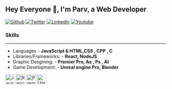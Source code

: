 ## Hey Everyone 👋, I'm Parv, a Web Developer

<p><a href="https://github.com/Parv-gugnani" target="_blank"><img alt="Github" src="https://img.shields.io/badge/GitHub-%2312100E.svg?&style=for-the-badge&logo=Github&logoColor=white" /></a> <a href="https://twitter.com/Parv_developer" target="_blank"><img alt="Twitter" src="https://img.shields.io/badge/twitter-%231DA1F2.svg?&style=for-the-badge&logo=twitter&logoColor=white" /></a> <a href="https://www.linkedin.com/in/parv-gugnani" target="_blank"><img alt="LinkedIn" src="https://img.shields.io/badge/linkedin-%230077B5.svg?&style=for-the-badge&logo=linkedin&logoColor=white" /></a> <a href="https://www.youtube.com/@parvgugnani878" target="_blank"><img alt="Youtube" src="https://img.shields.io/badge/youtube-%2312100E.svg?&style=for-the-badge&logo=youtube&logoColor=red" /></a>
</p>

### Skills

---

- Languages - **JavaScript & HTML,CSS , CPP , C**
- Libraries/Frameworks: - **React, NodeJS**
- Graphic Desgining: - **Premier Pro, Ae , Ps , AI**
- Game Development: - **Unreal engine Pro, Blender**

<img align="left" alt="JavaScript" width="30px" src="https://upload.wikimedia.org/wikipedia/commons/6/6a/JavaScript-logo.png" />

<img align="left" alt="React" width="30px" src="https://upload.wikimedia.org/wikipedia/commons/thumb/a/a7/React-icon.svg/1280px-React-icon.svg.png" />

<img align="left" alt="Premier Pro" width="30px" src="https://upload.wikimedia.org/wikipedia/commons/thumb/4/40/Adobe_Premiere_Pro_CC_icon.svg/50px-Adobe_Premiere_Pro_CC_icon.svg.png" />

<img align="left" alt="Unreal Engine" width="30px" src="https://upload.wikimedia.org/wikipedia/commons/3/3a/UE_Logo_Black_Centered.svg" />

